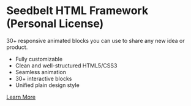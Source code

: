 # Seedbelt HTML Framework (Personal License)
30+ responsive animated blocks you can use to share any new idea or product.

* Fully customizable
* Clean and well-structured HTML5/CSS3
* Seamless animation
* 30+ interactive blocks
* Unified plain design style

[Learn More](http://seedbelt-framework.com)